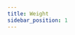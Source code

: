 ```yaml
---
title: Weight
sidebar_position: 1
---
```


<DarumaPlayer src='https://raw.githubusercontent.com/verygoodgraphics/resource/main/feature/text__daruma/text__weight.daruma' />
